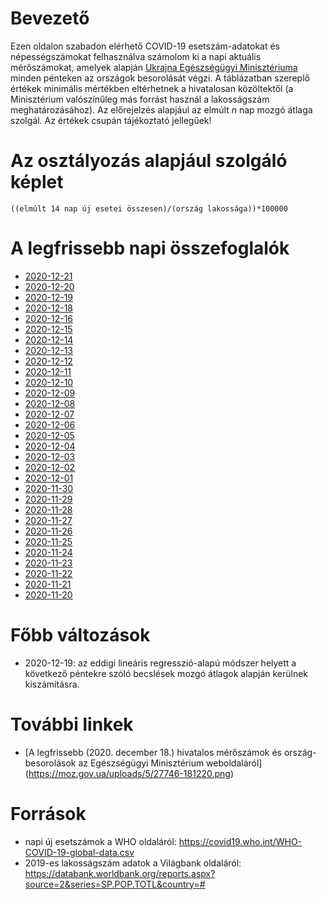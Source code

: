 # Bevezető
Ezen oldalon szabadon elérhető COVID-19 esetszám-adatokat és népességszámokat felhasználva számolom ki a napi aktuális mérőszámokat, amelyek alapján [Ukrajna Egészségügyi Minisztériuma](https://moz.gov.ua/) minden pénteken az országok besorolását végzi. A táblázatban szereplő értékek minimális mértékben eltérhetnek a hivatalosan közöltektől (a Minisztérium valószínűleg más forrást használ a lakosságszám meghatározásához). Az előrejelzés alapjául az elmúlt *n* nap mozgó átlaga szolgál. Az értékek csupán tájékoztató jellegűek!

# Az osztályozás alapjául szolgáló képlet
`((elmúlt 14 nap új esetei összesen)/(ország lakossága))*100000`

# A legfrissebb napi összefoglalók
* [2020-12-21](https://github.com/lhgergo/covid-19-UA-class-predictor/blob/main/data/output/2020-12-21/report.md)
* [2020-12-20](https://github.com/lhgergo/covid-19-UA-class-predictor/blob/main/data/output/2020-12-20/report.md)
* [2020-12-19](https://github.com/lhgergo/covid-19-UA-class-predictor/blob/main/data/output/2020-12-19/report.md)
* [2020-12-18](https://github.com/lhgergo/covid-19-UA-class-predictor/blob/main/data/output/2020-12-18/report.md)
* [2020-12-16](https://github.com/lhgergo/covid-19-UA-class-predictor/blob/main/data/output/2020-12-16/report.md)
* [2020-12-15](https://github.com/lhgergo/covid-19-UA-class-predictor/blob/main/data/output/2020-12-15/report.md)
* [2020-12-14](https://github.com/lhgergo/covid-19-UA-class-predictor/blob/main/data/output/2020-12-14/report.md)
* [2020-12-13](https://github.com/lhgergo/covid-19-UA-class-predictor/blob/main/data/output/2020-12-13/report.md)
* [2020-12-12](https://github.com/lhgergo/covid-19-UA-class-predictor/blob/main/data/output/2020-12-12/report.md)
* [2020-12-11](https://github.com/lhgergo/covid-19-UA-class-predictor/blob/main/data/output/2020-12-11/report.md)
* [2020-12-10](https://github.com/lhgergo/covid-19-UA-class-predictor/blob/main/data/output/2020-12-10/report.md)
* [2020-12-09](https://github.com/lhgergo/covid-19-UA-class-predictor/blob/main/data/output/2020-12-09/report.md)
* [2020-12-08](https://github.com/lhgergo/covid-19-UA-class-predictor/blob/main/data/output/2020-12-08/report.md)
* [2020-12-07](https://github.com/lhgergo/covid-19-UA-class-predictor/blob/main/data/output/2020-12-07/report.md)
* [2020-12-06](https://github.com/lhgergo/covid-19-UA-class-predictor/blob/main/data/output/2020-12-06/report.md)
* [2020-12-05](https://github.com/lhgergo/covid-19-UA-class-predictor/blob/main/data/output/2020-12-05/report.md)
* [2020-12-04](https://github.com/lhgergo/covid-19-UA-class-predictor/blob/main/data/output/2020-12-04/report.md)
* [2020-12-03](https://github.com/lhgergo/covid-19-UA-class-predictor/blob/main/data/output/2020-12-03/report.md)
* [2020-12-02](https://github.com/lhgergo/covid-19-UA-class-predictor/blob/main/data/output/2020-12-02/report.md)
* [2020-12-01](https://github.com/lhgergo/covid-19-UA-class-predictor/blob/main/data/output/2020-12-01/report.md)
* [2020-11-30](https://github.com/lhgergo/covid-19-UA-class-predictor/blob/main/data/output/2020-11-30/report.md)
* [2020-11-29](https://github.com/lhgergo/covid-19-UA-class-predictor/blob/main/data/output/2020-11-29/report.md)
* [2020-11-28](https://github.com/lhgergo/covid-19-UA-class-predictor/blob/main/data/output/2020-11-28/report.md)
* [2020-11-27](https://github.com/lhgergo/covid-19-UA-class-predictor/blob/main/data/output/2020-11-27/report.md)
* [2020-11-26](https://github.com/lhgergo/covid-19-UA-class-predictor/blob/main/data/output/2020-11-26/report.md)
* [2020-11-25](https://github.com/lhgergo/covid-19-UA-class-predictor/blob/main/data/output/2020-11-25/report.md)
* [2020-11-24](https://github.com/lhgergo/covid-19-UA-class-predictor/blob/main/data/output/2020-11-24/report.md)
* [2020-11-23](https://github.com/lhgergo/covid-19-UA-class-predictor/blob/main/data/output/2020-11-23/report.md)
* [2020-11-22](https://github.com/lhgergo/covid-19-UA-class-predictor/blob/main/data/output/2020-11-22/report.md)
* [2020-11-21](https://github.com/lhgergo/covid-19-UA-class-predictor/blob/main/data/output/2020-11-21/report.md)
* [2020-11-20](https://github.com/lhgergo/covid-19-UA-class-predictor/blob/main/data/output/2020-11-20/report.md)

# Főbb változások
* 2020-12-19: az eddigi lineáris regresszió-alapú módszer helyett a következő péntekre szóló becslések mozgó átlagok alapján kerülnek kiszámításra.

# További linkek
* [A legfrissebb (2020. december 18.) hivatalos mérőszámok és ország-besorolások az Egészségügyi Minisztérium weboldaláról] (https://moz.gov.ua/uploads/5/27746-181220.png)

# Források
* napi új esetszámok a WHO oldaláról: https://covid19.who.int/WHO-COVID-19-global-data.csv
* 2019-es lakosságszám adatok a Világbank oldaláról: https://databank.worldbank.org/reports.aspx?source=2&series=SP.POP.TOTL&country=#
